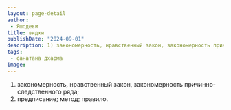 ```yaml
---
layout: page-detail
author:
 - Яшодеви
title: видхи
publishDate: "2024-09-01"
description: 1) закономерность, нравственный закон, закономерность причинно-следственного ряда;
tags:
 - санатана дхарма
image: 
---
```


1) закономерность, нравственный закон, закономерность причинно-следственного ряда;
2) предписание; метод; правило.

